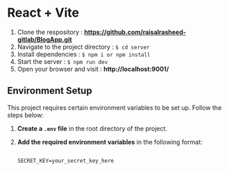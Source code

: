 # React + Vite

1. Clone the respository :
   **https://github.com/raisalrasheed-gitlab/BlogApp.git**
2. Navigate to the project directory :
   `$ cd server`
3. Install dependencies :
   `$ npm i or npm install`
4. Start the server :
   `$ npm run dev`
5. Open your browser and visit :
   **http://localhost:9001/**
## Environment Setup

This project requires certain environment variables to be set up. Follow the steps below:

1. **Create a `.env` file** in the root directory of the project.
2. **Add the required environment variables** in the following format:

   ```env
   
   SECRET_KEY=your_secret_key_here
   

